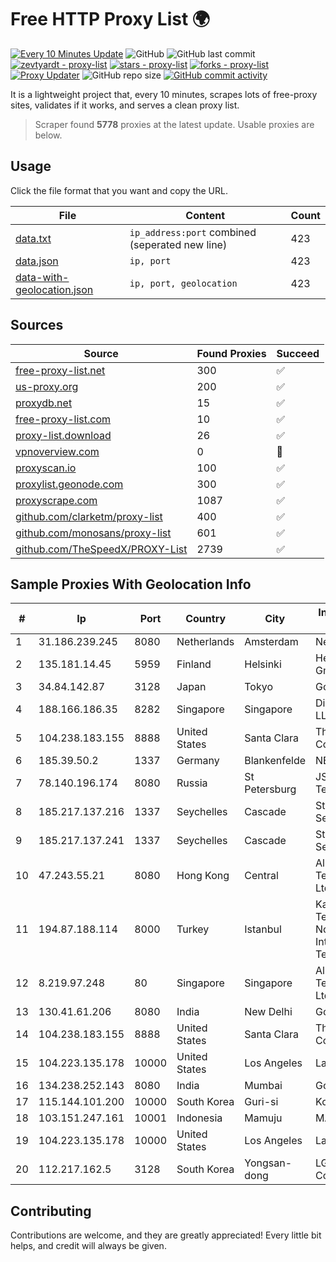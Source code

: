 
# Free HTTP Proxy List 🌍

[![Every 10 Minutes Update](https://github.com/mertguvencli/http-proxy-list/actions/workflows/main.yml/badge.svg?branch=main)](https://github.com/mertguvencli/http-proxy-list/actions/workflows/main.yml)
![GitHub](https://img.shields.io/github/license/mertguvencli/http-proxy-list)
![GitHub last commit](https://img.shields.io/github/last-commit/mertguvencli/http-proxy-list)
[![zevtyardt - proxy-list](https://img.shields.io/static/v1?label=zevtyardt&message=proxy-list&color=blue&logo=github)](https://github.com/zevtyardt/proxy-list "Go to GitHub repo")
[![stars - proxy-list](https://img.shields.io/github/stars/zevtyardt/proxy-list?style=social)](https://github.com/zevtyardt/proxy-list)
[![forks - proxy-list](https://img.shields.io/github/forks/zevtyardt/proxy-list?style=social)](https://github.com/zevtyardt/proxy-list)
[![Proxy Updater](https://github.com/zevtyardt/proxy-list/workflows/Proxy%20Updater/badge.svg)](https://github.com/zevtyardt/proxy-list/actions?query=workflow:"Proxy+Updater")
![GitHub repo size](https://img.shields.io/github/repo-size/zevtyardt/proxy-list)
[![GitHub commit activity](https://img.shields.io/github/commit-activity/m/zevtyardt/proxy-list?logo=commits)](https://github.com/zevtyardt/proxy-list/commits/main)

It is a lightweight project that, every 10 minutes, scrapes lots of free-proxy sites, validates if it works, and serves a clean proxy list.

> Scraper found **5778** proxies at the latest update. Usable proxies are below.

## Usage

Click the file format that you want and copy the URL.

|File|Content|Count|
|----|-------|-----|
|[data.txt](https://raw.githubusercontent.com/mertguvencli/http-proxy-list/main/proxy-list/data.txt)|`ip_address:port` combined (seperated new line)|423|
|[data.json](https://raw.githubusercontent.com/mertguvencli/http-proxy-list/main/proxy-list/data.json)|`ip, port`|423|
|[data-with-geolocation.json](https://raw.githubusercontent.com/mertguvencli/http-proxy-list/main/proxy-list/data-with-geolocation.json)|`ip, port, geolocation`|423|

## Sources

|Source|Found Proxies|Succeed|
|------|-------------|-------|
|[free-proxy-list.net](https://free-proxy-list.net)|300|✅|
|[us-proxy.org](https://www.us-proxy.org)|200|✅|
|[proxydb.net](http://proxydb.net)|15|✅|
|[free-proxy-list.com](https://free-proxy-list.com/?page=&port=&type%5B%5D=http&type%5B%5D=https&up_time=0&search=Search)|10|✅|
|[proxy-list.download](https://www.proxy-list.download/HTTP)|26|✅|
|[vpnoverview.com](https://vpnoverview.com/privacy/anonymous-browsing/free-proxy-servers)|0|🚫|
|[proxyscan.io](https://www.proxyscan.io)|100|✅|
|[proxylist.geonode.com](https://proxylist.geonode.com/api/proxy-list?limit=300&page=1&sort_by=lastChecked&sort_type=desc&protocols=http,https)|300|✅|
|[proxyscrape.com](https://api.proxyscrape.com/v2/?request=displayproxies&protocol=http&timeout=10000&country=all&ssl=all&anonymity=all)|1087|✅|
|[github.com/clarketm/proxy-list](https://raw.githubusercontent.com/clarketm/proxy-list/master/proxy-list-raw.txt)|400|✅|
|[github.com/monosans/proxy-list](https://raw.githubusercontent.com/monosans/proxy-list/main/proxies/http.txt)|601|✅|
|[github.com/TheSpeedX/PROXY-List](https://raw.githubusercontent.com/TheSpeedX/PROXY-List/master/http.txt)|2739|✅|


## Sample Proxies With Geolocation Info

|#|Ip|Port|Country|City|Internet Service Provider|
|-|--|----|-------|----|-------------------------|
|1|31.186.239.245|8080|Netherlands|Amsterdam|NetSkope Inc|
|2|135.181.14.45|5959|Finland|Helsinki|Hetzner Online GmbH|
|3|34.84.142.87|3128|Japan|Tokyo|Google LLC|
|4|188.166.186.35|8282|Singapore|Singapore|DigitalOcean, LLC|
|5|104.238.183.155|8888|United States|Santa Clara|The Constant Company|
|6|185.39.50.2|1337|Germany|Blankenfelde|NETZNUTZ|
|7|78.140.196.174|8080|Russia|St Petersburg|JSC "Severen-Telecom"|
|8|185.217.137.216|1337|Seychelles|Cascade|Stallion Network Services Limited|
|9|185.217.137.241|1337|Seychelles|Cascade|Stallion Network Services Limited|
|10|47.243.55.21|8080|Hong Kong|Central|Alibaba (US) Technology Co., Ltd.|
|11|194.87.188.114|8000|Turkey|Istanbul|Kadir Huseyin Tezcan Nosspeed Internet Teknolojileri|
|12|8.219.97.248|80|Singapore|Singapore|Alibaba (US) Technology Co., Ltd.|
|13|130.41.61.206|8080|India|New Delhi|Google LLC|
|14|104.238.183.155|8888|United States|Santa Clara|The Constant Company|
|15|104.223.135.178|10000|United States|Los Angeles|LayerHost|
|16|134.238.252.143|8080|India|Mumbai|Google LLC|
|17|115.144.101.200|10000|South Korea|Guri-si|Korea Telecom|
|18|103.151.247.161|10001|Indonesia|Mamuju|MANAKARRANET|
|19|104.223.135.178|10000|United States|Los Angeles|LayerHost|
|20|112.217.162.5|3128|South Korea|Yongsan-dong|LG DACOM Corporation|



## Contributing

Contributions are welcome, and they are greatly appreciated! Every
little bit helps, and credit will always be given.

